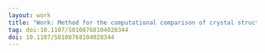 ```yaml
---
layout: work
title: "Work: Method for the computational comparison of crystal structures"
tag: doi:10.1107/S0108768104028344
doi: 10.1107/S0108768104028344
---
```

